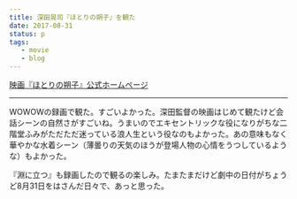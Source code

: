 ```yaml
---
title: 深田晃司『ほとりの朔子』を観た
date: 2017-08-31
status: p
tags:
   - movie
   - blog
---
```


[映画『ほとりの朔子』公式ホームページ](http://sakukofilm.com/)

---

WOWOWの録画で観た。すごいよかった。深田監督の映画はじめて観たけど会話シーンの自然さがすごいね。うまいのでエキセントリックな役になりがちな二階堂ふみがただただ迷っている浪人生という役なのもよかった。あの意味もなく華やかな水着シーン（薄曇りの天気のほうが登場人物の心情をうつしているような）もよかった。

『淵に立つ』も録画したので観るの楽しみ。たまたまだけど劇中の日付がちょうど8月31日をはさんだ日々で、あっと思った。
